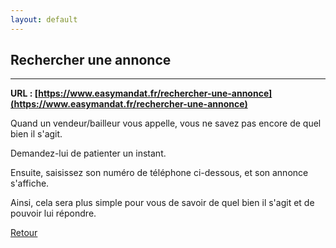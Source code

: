 ```yaml
---
layout: default
---
```


## Rechercher une annonce

---

**URL : [https://www.easymandat.fr/rechercher-une-annonce](https://www.easymandat.fr/rechercher-une-annonce)**

Quand un vendeur/bailleur vous appelle, vous ne savez pas encore de quel bien il s'agit. 

Demandez-lui de patienter un instant. 

Ensuite, saisissez son numéro de téléphone ci-dessous, et son annonce s'affiche. 

Ainsi, cela sera plus simple pour vous de savoir de quel bien il s'agit et de pouvoir lui répondre.

[Retour](./)
